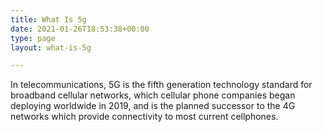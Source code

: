 ```yaml
---
title: What Is 5g
date: 2021-01-26T18:53:38+00:00
type: page
layout: what-is-5g

---
```

In telecommunications, 5G is the fifth generation technology standard for broadband cellular networks, which cellular phone companies began deploying worldwide in 2019, and is the planned successor to the 4G networks which provide connectivity to most current cellphones.